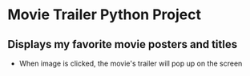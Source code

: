 # Movie Trailer Python Project

## Displays my favorite movie posters and titles
* When image is clicked, the movie's trailer will pop up on the screen
